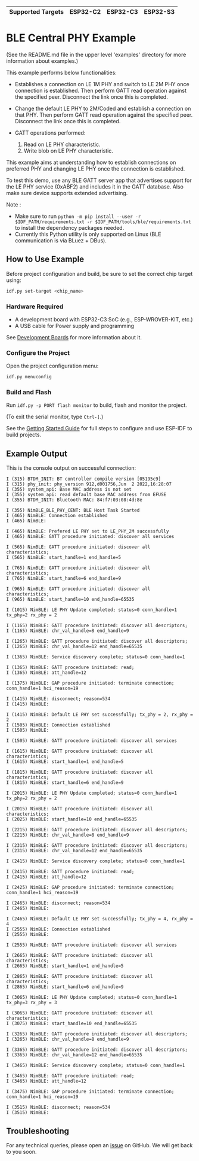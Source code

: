 | Supported Targets | ESP32-C2 | ESP32-C3 | ESP32-S3 |
| ----------------- | -------- | -------- | -------- |

# BLE Central PHY Example

(See the README.md file in the upper level 'examples' directory for more information about examples.)

This example performs below functionalities:

* Establishes a connection on LE 1M PHY and switch to LE 2M PHY once connection is established. Then perform GATT read operation against the specified peer. Disconnect the link once this is completed.

* Change the default LE PHY to 2M/Coded and establish a connection on that PHY. Then perform GATT read operation against the specified peer. Disconnect the link once this is completed.

* GATT operations performed:
  1. Read on LE PHY characteristic.
  2. Write blob on LE PHY characteristic.

This example aims at understanding how to establish connections on preferred PHY and changing LE PHY once the connection is established.

To test this demo, use any BLE GATT server app that advertises support for the LE PHY service (0xABF2) and includes it in the GATT database. Also make sure device supports extended advertising.

Note :

* Make sure to run `python -m pip install --user -r $IDF_PATH/requirements.txt -r $IDF_PATH/tools/ble/requirements.txt` to install the dependency packages needed.
* Currently this Python utility is only supported on Linux (BLE communication is via BLuez + DBus).

## How to Use Example

Before project configuration and build, be sure to set the correct chip target using:

```bash
idf.py set-target <chip_name>
```

### Hardware Required

* A development board with ESP32-C3 SoC (e.g., ESP-WROVER-KIT, etc.)
* A USB cable for Power supply and programming

See [Development Boards](https://www.espressif.com/en/products/devkits) for more information about it.

### Configure the Project

Open the project configuration menu:

```bash
idf.py menuconfig
```

### Build and Flash

Run `idf.py -p PORT flash monitor` to build, flash and monitor the project.

(To exit the serial monitor, type ``Ctrl-]``.)

See the [Getting Started Guide](https://idf.espressif.com/) for full steps to configure and use ESP-IDF to build projects.

## Example Output

This is the console output on successful connection:

```
I (315) BTDM_INIT: BT controller compile version [05195c9]
I (315) phy_init: phy_version 912,d001756,Jun  2 2022,16:28:07
I (355) system_api: Base MAC address is not set
I (355) system_api: read default base MAC address from EFUSE
I (355) BTDM_INIT: Bluetooth MAC: 84:f7:03:08:4d:8e

I (355) NimBLE_BLE_PHY_CENT: BLE Host Task Started
I (465) NimBLE: Connection established
I (465) NimBLE:

I (465) NimBLE: Prefered LE PHY set to LE_PHY_2M successfully
I (465) NimBLE: GATT procedure initiated: discover all services

I (565) NimBLE: GATT procedure initiated: discover all characteristics;
I (565) NimBLE: start_handle=1 end_handle=5

I (765) NimBLE: GATT procedure initiated: discover all characteristics;
I (765) NimBLE: start_handle=6 end_handle=9

I (965) NimBLE: GATT procedure initiated: discover all characteristics;
I (965) NimBLE: start_handle=10 end_handle=65535

I (1015) NimBLE: LE PHY Update completed; status=0 conn_handle=1 tx_phy=2 rx_phy = 2

I (1165) NimBLE: GATT procedure initiated: discover all descriptors;
I (1165) NimBLE: chr_val_handle=8 end_handle=9

I (1265) NimBLE: GATT procedure initiated: discover all descriptors;
I (1265) NimBLE: chr_val_handle=12 end_handle=65535

I (1365) NimBLE: Service discovery complete; status=0 conn_handle=1

I (1365) NimBLE: GATT procedure initiated: read;
I (1365) NimBLE: att_handle=12

I (1375) NimBLE: GAP procedure initiated: terminate connection; conn_handle=1 hci_reason=19

I (1415) NimBLE: disconnect; reason=534
I (1415) NimBLE:

I (1415) NimBLE: Default LE PHY set successfully; tx_phy = 2, rx_phy = 2
I (1505) NimBLE: Connection established
I (1505) NimBLE:

I (1505) NimBLE: GATT procedure initiated: discover all services

I (1615) NimBLE: GATT procedure initiated: discover all characteristics;
I (1615) NimBLE: start_handle=1 end_handle=5

I (1815) NimBLE: GATT procedure initiated: discover all characteristics;
I (1815) NimBLE: start_handle=6 end_handle=9

I (2015) NimBLE: LE PHY Update completed; status=0 conn_handle=1 tx_phy=2 rx_phy = 2

I (2015) NimBLE: GATT procedure initiated: discover all characteristics;
I (2025) NimBLE: start_handle=10 end_handle=65535

I (2215) NimBLE: GATT procedure initiated: discover all descriptors;
I (2215) NimBLE: chr_val_handle=8 end_handle=9

I (2315) NimBLE: GATT procedure initiated: discover all descriptors;
I (2315) NimBLE: chr_val_handle=12 end_handle=65535

I (2415) NimBLE: Service discovery complete; status=0 conn_handle=1

I (2415) NimBLE: GATT procedure initiated: read;
I (2415) NimBLE: att_handle=12

I (2425) NimBLE: GAP procedure initiated: terminate connection; conn_handle=1 hci_reason=19

I (2465) NimBLE: disconnect; reason=534
I (2465) NimBLE:

I (2465) NimBLE: Default LE PHY set successfully; tx_phy = 4, rx_phy = 4
I (2555) NimBLE: Connection established
I (2555) NimBLE:

I (2555) NimBLE: GATT procedure initiated: discover all services

I (2665) NimBLE: GATT procedure initiated: discover all characteristics;
I (2665) NimBLE: start_handle=1 end_handle=5

I (2865) NimBLE: GATT procedure initiated: discover all characteristics;
I (2865) NimBLE: start_handle=6 end_handle=9

I (3065) NimBLE: LE PHY Update completed; status=0 conn_handle=1 tx_phy=3 rx_phy = 3

I (3065) NimBLE: GATT procedure initiated: discover all characteristics;
I (3075) NimBLE: start_handle=10 end_handle=65535

I (3265) NimBLE: GATT procedure initiated: discover all descriptors;
I (3265) NimBLE: chr_val_handle=8 end_handle=9

I (3365) NimBLE: GATT procedure initiated: discover all descriptors;
I (3365) NimBLE: chr_val_handle=12 end_handle=65535

I (3465) NimBLE: Service discovery complete; status=0 conn_handle=1

I (3465) NimBLE: GATT procedure initiated: read;
I (3465) NimBLE: att_handle=12

I (3475) NimBLE: GAP procedure initiated: terminate connection; conn_handle=1 hci_reason=19

I (3515) NimBLE: disconnect; reason=534
I (3515) NimBLE:

```

## Troubleshooting

For any technical queries, please open an [issue](https://github.com/espressif/esp-idf/issues) on GitHub. We will get back to you soon.
